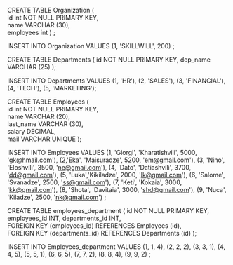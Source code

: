 CREATE TABLE Organization (  
id int NOT NULL PRIMARY KEY,  
name VARCHAR (30),  
employees int ) ;

INSERT INTO Organization VALUES (1, 'SKILLWILL', 200) ;

CREATE TABLE Departments (  id NOT NULL PRIMARY KEY,  dep_name VARCHAR (25)  );                   

INSERT INTO Departments VALUES (1, 'HR'), (2, 'SALES'), (3, 'FINANCIAL'), (4, 'TECH'), (5, 'MARKETING');

CREATE TABLE Employees (  
id int NOT NULL PRIMARY KEY,    
name VARCHAR (20),   
 last_name VARCHAR (30),  
salary DECIMAL,  
mail VARCHAR UNIQUE );

INSERT INTO Employees VALUES (1, 'Giorgi', 'Kharatishvili', 5000, 'gk@hmail.com'), (2,'Eka', 'Maisuradze', 5200, 'em@gmail.com'), (3, 'Nino', 'Eloshvili', 3500, 'ne@gmail.com'), (4, 'Dato', 'Datiashvili', 3700, 'dd@gmail.com'), (5, 'Luka','Kikiladze', 2000, 'lk@gmail.com'), (6, 'Salome', 'Svanadze', 2500, 'ss@gmail.com'), (7, 'Keti', 'Kokaia', 3000, 'kk@gmail.com'), (8, 'Shota', 'Davitaia', 3000, 'shd@gmail.com'), (9, 'Nuca', 'Kiladze', 2500, 'nk@gmail.com') ;

CREATE TABLE employees_department ( 
id NOT NULL PRIMARY KEY,  
employees_id INT,  departments_id INT,  
FOREIGN KEY (employees_id) REFERENCES Employees (id),  
FOREIGN KEY (departments_id) REFERENCES Departments (id) );

INSERT INTO Employees_department VALUES (1, 1, 4), (2, 2, 2), (3, 3, 1), (4, 4, 5), (5, 5, 1), (6, 6, 5), (7, 7, 2), (8, 8, 4), (9, 9, 2) ;
